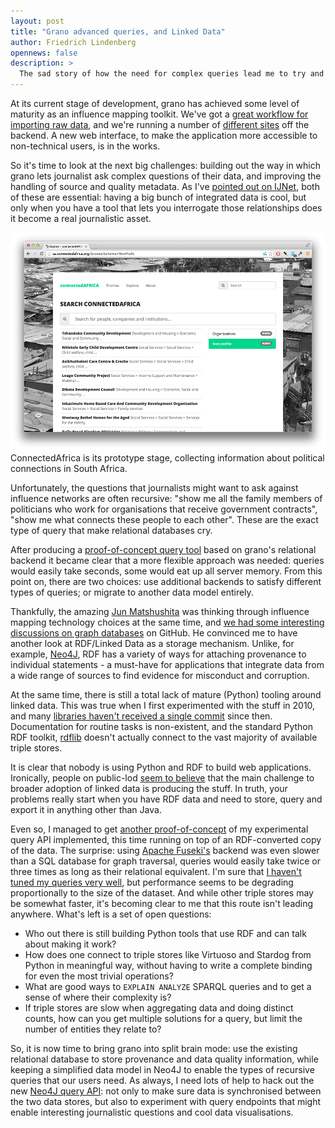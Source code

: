 ```yaml
---
layout: post
title: "Grano advanced queries, and Linked Data"
author: Friedrich Lindenberg
opennews: false
description: >
  The sad story of how the need for complex queries lead me to try and migrate grano to use linked data.
---
```


At its current stage of development, grano has achieved some level of maturity as an influence mapping toolkit. We've got a [great workflow for importing raw data](https://github.com/granoproject/granoloader/blob/master/README.md), and we're running a number of [different sites](http://granoproject.org/examples/) off the backend. A new web interface, to make the application more accessible to non-technical users, is in the works.

So it's time to look at the next big challenges: building out the way in which grano lets journalist ask complex questions of their data, and improving the handling of source and quality metadata. As I've [pointed out on IJNet](http://ijnet.org/blog/how-can-online-research-tools-aid-work-investigative-reporters), both of these are essential: having a big bunch of integrated data is cool, but only when you have a tool that lets you interrogate those relationships does it become a real journalistic asset.

<div class="captioned">
    <img src="/assets/images/connectedafrica.png" class="img-responsive" alt="ConnectedAfrica"></a>
    <div class="caption">
        ConnectedAfrica is its prototype stage, collecting information about political connections in South Africa. 
    </div>
</div>

Unfortunately, the questions that journalists might want to ask against influence networks are often recursive: "show me all the family members of politicians who work for organisations that receive government contracts", "show me what connects these people to each other". These are the exact type of query that make relational databases cry.

After producing a [proof-of-concept query tool](https://github.com/granoproject/grano-ql) based on grano's relational backend it became clear that a more flexible approach was needed: queries would easily take seconds, some would eat up all server memory. From this point on, there are two choices: use additional backends to satisfy different types of queries; or migrate to another data model entirely.

Thankfully, the amazing [Jun Matshushita](https://iilab.org/#team) was thinking through influence mapping technology choices at the same time, and [we had some interesting discussions on graph databases](https://github.com/uf6/design) on GitHub. He convinced me to have another look at RDF/Linked Data as a storage mechanism. Unlike, for example, [Neo4J](http://neo4j.org), RDF has a variety of ways for attaching provenance to individual statements - a must-have for applications that integrate data from a wide range of sources to find evidence for misconduct and corruption.

At the same time, there is still a total lack of mature (Python) tooling around linked data. This was true when I first experimented with the stuff in 2010, and many [libraries haven't received a single commit](https://bitbucket.org/exogen/telescope/src) since then. Documentation for routine tasks is non-existent, and the standard Python RDF toolkit, [rdflib](http://rdflib.org) doesn't actually connect to the vast majority of available triple stores.

It is clear that nobody is using Python and RDF to build web applications. Ironically, people on public-lod [seem to believe](http://lists.w3.org/Archives/Public/public-lod/2013Jun/0604.html) that the main challenge to broader adoption of linked data is producing the stuff. In truth, your problems really start when you have RDF data and need to store, query and export it in anything other than Java.

Even so, I managed to get [another proof-of-concept](https://github.com/pudo/linked-grano) of my experimental query API implemented, this time running on top of an RDF-converted copy of the data. The surprise: using [Apache Fuseki's](https://jena.apache.org/) backend was even slower than a SQL database for graph traversal, queries would easily take twice or three times as long as their relational equivalent. I'm sure that [I haven't tuned my queries very well](https://github.com/uf6/design/issues/6), but performance seems to be degrading proportionally to the size of the dataset. And while other triple stores may be somewhat faster, it's becoming clear to me that this route isn't leading anywhere. What's left is a set of open questions:

* Who out there is still building Python tools that use RDF and can talk about making it work?
* How does one connect to triple stores like Virtuoso and Stardog from Python in meaningful way, without having to write a complete binding for even the most trivial operations?
* What are good ways to ``EXPLAIN ANALYZE`` SPARQL queries and to get a sense of where their complexity is?
* If triple stores are slow when aggregating data and doing distinct counts, how can you get multiple solutions for a query, but limit the number of entities they relate to?

So, it is now time to bring grano into split brain mode: use the existing relational database to store provenance and data quality information, while keeping a simplified data model in Neo4J to enable the types of recursive queries that our users need. As always, I need lots of help to hack out the new [Neo4J query API](https://github.com/granoproject/grano-neo4j): not only to make sure data is synchronised between the two data stores, but also to experiment with query endpoints that might enable interesting journalistic questions and cool data visualisations. 

